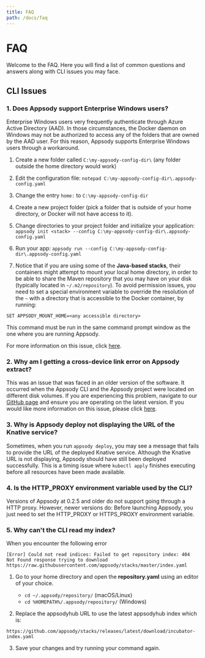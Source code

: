 ```yaml
---
title: FAQ
path: /docs/faq
---
```


# FAQ

Welcome to the FAQ. Here you will find a list of common questions and answers along with CLI issues you may face.

## CLI Issues

### 1. Does Appsody support Enterprise Windows users?
Enterprise Windows users very frequently authenticate through Azure Active Directory (AAD). In those circumstances, the Docker daemon on Windows may not be authorized to access any of the folders that are owned by the AAD user. For this reason, Appsody supports Enterprise Windows users through a workaround.

1. Create a new folder called ```C:\my-appsody-config-dir\``` (any folder outside the home directory would work)

1. Edit the configuration file: ```notepad C:\my-appsody-config-dir\.appsody-config.yaml```

1. Change the entry ```home:``` to ```C:\my-appsody-config-dir```

1. Create a new project folder (pick a folder that is outside of your home directory, or Docker will not have access to it).

1. Change directories to your project folder and initialize your application: ```appsody init <stack> --config C:\my-appsody-config-dir\.appsody-config.yaml```

1. Run your app: ```appsody run --config C:\my-appsody-config-dir\.appsody-config.yaml```

1. Notice that if you are using some of the **Java-based stacks**, their containers might attempt to mount your local home directory, in order to be able to share the Maven repository that you may have on your disk (typically located in `~/.m2/repository`). To avoid permission issues, you need to set a special environment variable to override the resolution of the `~` with a directory that is accessible to the Docker container, by running: 
```
SET APPSODY_MOUNT_HOME=<any accessible directory>
```
This command must be run in the same command prompt window as the one where you are running Appsody.

For more information on this issue, click [here](https://github.com/appsody/appsody/issues/24).

### 2. Why am I getting a cross-device link error on Appsody extract?

This was an issue that was faced in an older version of the software. It occurred when the Appsody CLI and the Appsody project were located on different disk volumes. If you are experiencing this problem, navigate to our [GitHub page](https://github.com/appsody) and ensure you are operating on the latest version. If you would like more information on this issue, please click [here](https://github.com/appsody/appsody/issues/82).
                                                                                                                
### 3. Why is Appsody deploy not displaying the URL of the Knative service?

Sometimes, when you run ```appsody deploy```, you may see a message that fails to provide the URL of the deployed Knative service. Although the Knative URL is not displaying, Appsody should have still been deployed successfully. This is a timing issue where ```kubectl apply``` finishes executing before all resources have been made available.

### 4. Is the HTTP_PROXY environment variable used by the CLI?

Versions of Appsody at 0.2.5 and older do not support going through a HTTP proxy. However, newer versions do: Before launching Appsody, you just need to set the HTTP\_PROXY or HTTPS\_PROXY environment variable.

### 5. Why can't the CLI read my index?

When you encounter the following error
```
[Error] Could not read indices: Failed to get repository index: 404 Not Found response trying to download https://raw.githubusercontent.com/appsody/stacks/master/index.yaml
```

1. Go to your home directory and open the **repository.yaml** using an editor of your choice.

    - `cd ~/.appsody/repository/` (macOS/Linux)
    - `cd %HOMEPATH%/.appsody/repository/` (Windows)

2. Replace the appsodyhub URL to use the latest appsodyhub index which is:

`https://github.com/appsody/stacks/releases/latest/download/incubator-index.yaml`

3. Save your changes and try running your command again.